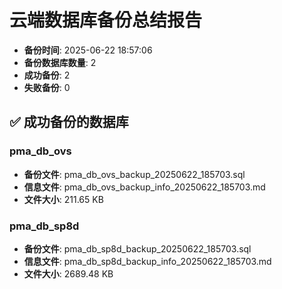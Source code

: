 # 云端数据库备份总结报告

- **备份时间**: 2025-06-22 18:57:06
- **备份数据库数量**: 2
- **成功备份**: 2
- **失败备份**: 0

## ✅ 成功备份的数据库

### pma_db_ovs
- **备份文件**: pma_db_ovs_backup_20250622_185703.sql
- **信息文件**: pma_db_ovs_backup_info_20250622_185703.md
- **文件大小**: 211.65 KB

### pma_db_sp8d
- **备份文件**: pma_db_sp8d_backup_20250622_185703.sql
- **信息文件**: pma_db_sp8d_backup_info_20250622_185703.md
- **文件大小**: 2689.48 KB

